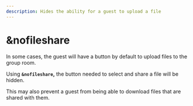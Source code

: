 ```yaml
---
description: Hides the ability for a guest to upload a file
---
```


# \&nofileshare

In some cases, the guest will have a button by default to upload files to the group room.

Using **`&nofileshare`,** the button needed to select and share a file will be hidden.

This may also prevent a guest from being able to download files that are shared with them.
